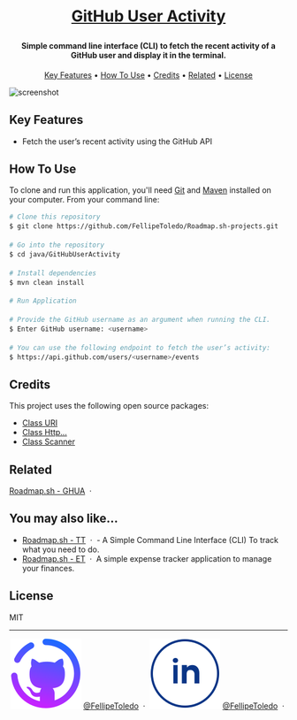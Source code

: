 
<h1 align="center">
  
  [GitHub User Activity](https://github.com/FellipeToledo/Roadmap.sh-projects/tree/main/java/GitHubUserActivity)
 
</h1>

<h4 align="center">Simple command line interface (CLI) to fetch the recent activity of a GitHub user and display it in the terminal.</h4>

<p align="center">
  <a href="#Key-features">Key Features</a> •
  <a href="#how-to-use">How To Use</a> •
  <a href="#credits">Credits</a> •
  <a href="#related">Related</a> •
  <a href="#license">License</a>
</p>

![screenshot](https://raw.githubusercontent.com/FellipeToledo/files/refs/heads/main/GitHubUserActivity.gif)

## Key Features

* Fetch the user’s recent activity using the GitHub API

## How To Use

To clone and run this application, you'll need [Git](https://git-scm.com) and [Maven](https://maven.apache.org/download.cgi) installed on your computer. From your command line:

```bash
# Clone this repository
$ git clone https://github.com/FellipeToledo/Roadmap.sh-projects.git

# Go into the repository
$ cd java/GitHubUserActivity

# Install dependencies
$ mvn clean install

# Run Application

# Provide the GitHub username as an argument when running the CLI.
$ Enter GitHub username: <username>

# You can use the following endpoint to fetch the user’s activity:
$ https://api.github.com/users/<username>/events

```

## Credits

This project uses the following open source packages:

- [Class URI](https://docs.oracle.com/javase/8/docs/api/index.html?java/net/URI.html)
- [Class Http...](https://docs.oracle.com/en/java/javase/11/docs/api/java.net.http/java/net/http/HttpClient.html)
- [Class Scanner](https://docs.oracle.com/en/java/javase/17/docs/api/java.base/java/util/Scanner.html)

## Related

[Roadmap.sh - GHUA](https://roadmap.sh/projects/github-user-activity) &nbsp;&middot;&nbsp;

## You may also like...

- [Roadmap.sh - TT](https://roadmap.sh/projects/task-tracker) &nbsp;&middot;&nbsp; - A Simple Command Line Interface (CLI)
  To track what you need to do.
- [Roadmap.sh - ET](https://roadmap.sh/projects/expense-tracker) &nbsp;&middot;&nbsp; A simple expense tracker application to manage your finances.

## License

MIT

---

<div align="center">



 ![screenshot](https://raw.githubusercontent.com/FellipeToledo/files/refs/heads/main/github-desktop.svg) [@FellipeToledo](https://github.com/FellipeToledo) &nbsp;&middot;&nbsp;   ![screenshot](https://raw.githubusercontent.com/FellipeToledo/files/refs/heads/main/linkedin-outlined.svg) [@FellipeToledo](https://www.linkedin.com/in/fellipetoledo/) &nbsp;&middot;&nbsp;  

</div>
